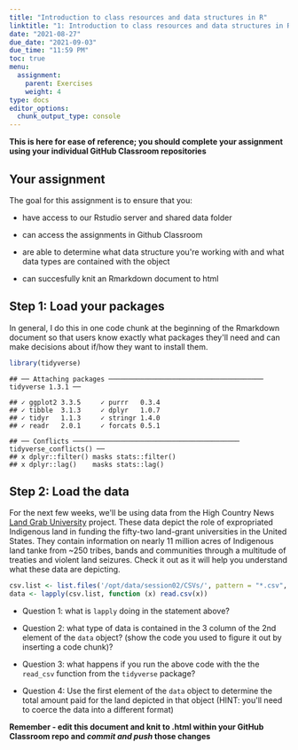 ```yaml
---
title: "Introduction to class resources and data structures in R"
linktitle: "1: Introduction to class resources and data structures in R"
date: "2021-08-27"
due_date: "2021-09-03"
due_time: "11:59 PM"
toc: true
menu:
  assignment:
    parent: Exercises
    weight: 4
type: docs
editor_options: 
  chunk_output_type: console
---
```


**This is here for ease of reference; you should complete your assignment using your individual GitHub Classroom repositories**




## Your assignment

The goal for this assignment is to ensure that you:
- have access to our Rstudio server and shared data folder

- can access the assignments in Github Classroom

- are able to determine what data structure you're working with and what data types are contained with the object

- can succesfully knit an Rmarkdown document to html

## Step 1: Load your packages
In general, I do this in one code chunk at the beginning of the Rmarkdown document so that users know exactly what packages they'll need and can make decisions about if/how they want to install them.


```r
library(tidyverse)
```

```
## ── Attaching packages ─────────────────────────────────────── tidyverse 1.3.1 ──
```

```
## ✓ ggplot2 3.3.5     ✓ purrr   0.3.4
## ✓ tibble  3.1.3     ✓ dplyr   1.0.7
## ✓ tidyr   1.1.3     ✓ stringr 1.4.0
## ✓ readr   2.0.1     ✓ forcats 0.5.1
```

```
## ── Conflicts ────────────────────────────────────────── tidyverse_conflicts() ──
## x dplyr::filter() masks stats::filter()
## x dplyr::lag()    masks stats::lag()
```


## Step 2: Load the data

For the next few weeks, we'll be using data from the High Country News [Land Grab University](https://www.landgrabu.org/) project. These data depict the role of expropriated Indigenous land in funding the fifty-two land-grant universities in the United States. They contain information on nearly 11 million acres of Indigenous land tanke from ~250 tribes, bands and communities through a multitude of treaties and violent land seizures. Check it out as it will help you understand what these data are depicting.


```r
csv.list <- list.files('/opt/data/session02/CSVs/', pattern = "*.csv", full.names = TRUE)
data <- lapply(csv.list, function (x) read.csv(x))
```
* Question 1: what is `lapply` doing in the statement above?

* Question 2: what type of data is contained in the 3 column of the 2nd element of the `data` object? (show the code you used to figure it out by inserting a code chunk)?

* Question 3: what happens if you run the above code with the the `read_csv` function from the `tidyverse` package?

* Question 4: Use the first element of the `data` object to determine the total amount paid for the land depicted in that object (HINT: you'll need to coerce the data into a different format)

**Remember - edit this document and knit to .html within your GitHub Classroom repo and _commit_ _and_ _push_ those changes**
